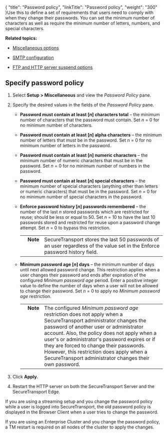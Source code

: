 {
    "title": "Password policy",
    "linkTitle": "Password policy",
    "weight": "300"
}Use this to define a set of requirements that users need to comply with when they change their passwords. You can set the minimum number of characters as well as require the minimum number of letters, numbers, and special characters.

**Related topics:**

-   [Miscellaneous options](../t_st_miscellaneousoptions)
-   [SMTP configuration](../t_st_smtpconfiguration)
-   [FTP and HTTP server suspend options](../t_st_ftphttpservershutdownoptions)

## Specify password policy

1.  Select **Setup > Miscellaneous** and view the *Password Policy* pane.
2.  Specify the desired values in the fields of the *Password Policy* pane.
    -   **Password must contain at least \[*n*\] characters total** – the minimum number of characters that the password must contain. Set *n* = 0 for no minimum number of characters.

    -   **Password must contain at least \[*n*\] alpha characters** – the minimum number of letters that must be in the password. Set *n* = 0 for no minimum number of letters in the password.

    -   **Password must contain at least \[*n*\] numeric characters** – the minimum number of numeric characters that must be in the password. Set *n* = 0 for no minimum number of numbers in the password.

    -   **Password must contain at least \[*n*\] special characters** – the minimum number of special characters (anything other than letters or numeric characters) that must be in the password. Set *n* = 0 for no minimum number of special characters in the password.

    -   **Enforce password history \[*n*\] passwords remembered** – the number of the last *n* stored passwords which are restricted for reuse; should be less or equal to 50. Set *n* = 10 to have the last 10 passwords stored and restricted for reuse upon a password change attempt. Set *n* = 0 to bypass this restriction.  

        <table cellpadding="0" cellspacing="0">   <col/>   <col/>   <col/>      <tr>         <td valign="top">         </td>         <td valign="top"><span><b>Note</b></span>         </td>         <td data-mc-autonum="&lt;b&gt;Note&lt;/b&gt;" valign="top"><span>SecureTransport</span> stores the last 50 passwords of an user regardless of the value set in the Enforce password history field.         </td>      </tr></table>

    -   **Minimum password age \[*n*\] days** – the minimum number of days until next allowed password change. This restriction applies when a user changes their password and ends after expiration of the configured *Minimum password age* period. Enter a positive integer value to define the number of days when a user will not be allowed to change their password. Set *n* = 0 to apply no *Minimum password age* restriction.  

        <table cellpadding="0" cellspacing="0">   <col/>   <col/>   <col/>      <tr>         <td valign="top">         </td>         <td valign="top"><span><b>Note</b></span>         </td>         <td data-mc-autonum="&lt;b&gt;Note&lt;/b&gt;" valign="top">The configured <i>Minimum password age</i> restriction does not apply when a <span>SecureTransport</span> administrator changes the password of another user or administrator account. Also, the policy does not apply when a user's or administrator's password expires or if they are forced to change their passwords. However, this restriction does apply when a <span>SecureTransport</span> administrator changes their own password.         </td>      </tr></table>
3.  Click **Apply.**
4.  Restart the HTTP server on both the SecureTransport Server and the SecureTransport Edge.

If you are using a streaming setup and you change the password policy while a user is logged into SecureTransport, the old password policy is displayed in the Browser Client when a user tries to change the password.

If you are using an Enterprise Cluster and you change the password policy, a TM restart is required on all nodes of the cluster to apply the changes.

 
